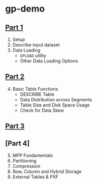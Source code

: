 # gp-demo

## [Part 1](GP-demo-1.ipynb)
1. Setup 
2. Describe input dataset 
3. Data Loading 
   - `GPLOAD` utility 
   - Other Data Loading Options

## [Part 2](GP-demo-2.ipynb)
4. Basic Table Functions 
   - DESCRIBE Table 
   - Data Distribution across Segments 
   - Table Size and Disk Space Usage 
   - Check for Data Skew 

## [Part 3](GP-demo-3.ipynb)

   
## [Part 4]
5. MPP Fundamentals 
6. Partitioning 
7. Compression 
8. Row, Column and Hybrid Storage 
9. External Tables & PXF 


